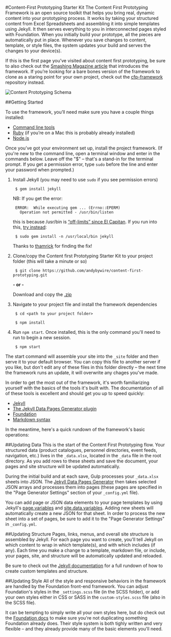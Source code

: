 #Content-First Prototyping Starter Kit
The Content First Prototyping Framework is an open source toolkit that helps you bring real, dynamic content into your prototyping process. It works by taking your structured content from Excel Spreadsheets and assembling it into simple templates using Jekyll. It then serves everything to you in interconnected pages styled with Foundation. When you initially build your prototype, all the pieces are automatically put in place. Whenever you save changes to content, template, or style files, the system updates your build and serves the changes to your device(s).

If this is the first page you’ve visited about content first prototyping, be sure to also check out the [Smashing Magazine article](https://www.smashingmagazine.com/2016/05/content-first-prototyping/) that introduces the framework. If you’re looking for a bare bones version of the framework to clone as a staring point for your own project, check out the [cfp-framework](https://github.com/andybywire/cfp-framework) repository instead.

![Content Prototyping Schema](https://raw.githubusercontent.com/andybywire/Content-First-Prototyping/master/img/cfp_schema.png)

##Getting Started

To use the framework, you’ll need make sure you have a couple things installed:

- [Command line tools](http://osxdaily.com/2014/02/12/install-command-line-tools-mac-os-x/)
- [Ruby](https://www.ruby-lang.org/en/documentation/installation/) (if you’re on a Mac this is probably already installed)
- [Node.js](https://nodejs.org/en/)

Once you’ve got your environment set up, install the project framework. (If you're new to the command line, open a terminal window and enter in the commands below. Leave off the "$" – that's a stand-in for the terminal prompt. If you get a permission error, type `sudo` before the line and enter your password when prompted.)

1. Install Jekyll (you may need to use `sudo` if you see permission errors)

        $ gem install jekyll

    NB: If you get the error:

        ERROR:  While executing gem ... (Errno::EPERM)
          Operation not permitted - /usr/bin/listen

    this is because /usr/bin is [“off-limits” since El Capitan](http://stackoverflow.com/questions/31972968/cant-install-gems-on-os-x-el-capitan). If you run into this, [try instead](https://github.com/sass/sass/issues/1768):

        $ sudo gem install -n /usr/local/bin jekyll

    Thanks to [thamrick](https://github.com/thamrick) for finding the fix!

2. Clone/copy the Content first Prototyping Starter Kit to your project folder (this will take a minute or so)

        $ git clone https://github.com/andybywire/content-first-prototyping.git

    **- or -**

    Download and copy the [.zip](https://github.com/andybywire/content-first-prototyping/archive/master.zip) 

3. Navigate to your project file and install the framework dependencies

        $ cd <path to your project folder>

        $ npm install

4. Run `npm start`. Once installed, this is the only command you'll need to run to begin a new session. 

        $ npm start

The start command will assemble your site into the `_site` folder and then serve it to your default browser. You can copy this file to another server if you like, but don't edit any of these files in this folder directly – the next time the framework runs an update, it will overwrite any chages you've made.  

In order to get the most out of the framework, it's worth familiarizing yourself with the basics of the tools it's built with. The documentation of all of these tools is excellent and should get you up to speed quickly:

- [Jekyll](http://jekyllrb.com/docs/home/)
- [The Jekyll Data Pages Generator plugin](https://github.com/avillafiorita/jekyll-datapage_gen)
- [Foundation](http://foundation.zurb.com/sites/docs/kitchen-sink.html)
- [Markdown syntax](https://daringfireball.net/projects/markdown/syntax)

In the meantime, here's a quick rundown of the framework's basic operations:

##Updating Data
This is the start of the Content First Prototyping flow. Your structured data (product catalogues, personnel directories, event feeds, navigation, etc.) lives in the `_data.xlsx`, located in the `_data` file in the root directory. As you add rows to these sheets and save the document, your pages and site structure will be updated automatically. 

During the initial build and at each save, Gulp processes your `_data.xlsx` sheets into JSON. The [Jekyll Data Pages Generator](https://github.com/avillafiorita/jekyll-datapage_gen) then takes selected JSON arrays and processes them into pages (these pages are specified in the "Page Generator Settings" section of your `_config.yml` file). 

You can add page or JSON data elements to your page templates by using Jekyll's [page.variables](http://jekyllrb.com/docs/variables/) and [site.data.variables](http://jekyllrb.com/docs/datafiles/). Adding new sheets will automatically create a new JSON for that sheet. In order to process the new sheet into a set of pages, be sure to add it to the "Page Generator Settings" in `_config.yml`. 

##Updating Structure
Pages, links, menus, and overall site structure is assembled by Jekyll. For each page you want to create, you'll tell Jekyll on which content to wrap in which template(s), and with which includes (if any). Each time you make a change to a template, markdown file, or include, your pages, site, and structure will be automatically updated and reloaded. 

Be sure to check out the [Jekyll documentation](http://jekyllrb.com/docs/home/) for a full rundown of how to create custom templates and structure. 

##Updating Style
All of the style and responsive behaviors in the framework are handled by the Foundation front-end framework. You can adjust Foundation's styles in the `_settings.scss` file (in the SCSS folder), or add your own styles either in CSS or SASS in the `custom-styles.scss` file (also in the SCSS file).  

It can be tempting to simply write all your own styles here, but do check out the [Foundation docs](http://foundation.zurb.com/sites/docs/kitchen-sink.html) to make sure you're not duplicating something Foundation already does. Their style system is both tighly written and very flexible – and they already provide many of the basic elements you'll need. 
